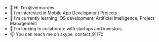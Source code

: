 - 👋 Hi, I’m @verma-dev
- 👀 I’m interested in Mobile App Development Projects
- 🌱 I’m currently learning iOS development, Artificial Intelligence, Project Management
- 💞️ I’m looking to collaborate with startups and investors.
- 📫 You can reach me on skype, contact_91170

<!---
verma-dev/verma-dev is a ✨ special ✨ repository because its `README.md` (this file) appears on your GitHub profile.
You can click the Preview link to take a look at your changes.
--->
